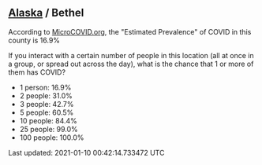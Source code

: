 
## [Alaska](/united-states/alaska) / Bethel

According to [MicroCOVID.org](http://microcovid.org),
the "Estimated Prevalence" of COVID in this county is 16.9%

If you interact with a certain number of people in this location
(all at once in a group, or spread out across the day), what is the chance that
1 or more of them has COVID?

- 1 person: 16.9%
- 2 people: 31.0%
- 3 people: 42.7%
- 5 people: 60.5%
- 10 people: 84.4%
- 25 people: 99.0%
- 100 people: 100.0%

Last updated: 2021-01-10 00:42:14.733472 UTC
